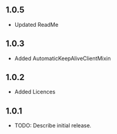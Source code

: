 ## 1.0.5
* Updated ReadMe
## 1.0.3
* Added AutomaticKeepAliveClientMixin
## 1.0.2
* Added Licences
## 1.0.1
* TODO: Describe initial release.

